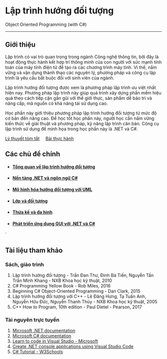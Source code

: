 # Lập trình hướng đối tượng

Object Oriented Programming (with C#)

---

## Giới thiệu

Lập trình có vai trò quan trọng trong ngành Công nghệ thông tin, bởi đây là hoạt động thực hành kết hợp trí thông minh của con người với sức mạnh tính toán của máy tính điện tử để tạo ra các chương trình máy tính. Vì thế, nắm vững và vận dụng thành thạo các nguyên lý, phương pháp và công cụ lập trình là yêu cầu bắt buộc đối với sinh viên của ngành.

Lập trình hướng đối tượng được xem là phương pháp lập trình ưu việt nhất hiện nay. Phương pháp lập trình này giúp quá trình xây dựng phần mềm hiệu quả theo cách tiếp cận gần gũi với thế giới thực, sản phẩm dễ bảo trì và nâng cấp, mã nguồn có khả năng tái sử dụng cao.

Học phần này giới thiệu phương pháp lập trình hướng đối tượng từ mức độ cơ bản đến nâng cao. Để học tốt học phần này, người học cần nắm vững kiến thức về giải thuật và phương pháp, kỹ năng lập trình căn bản. Công cụ lập trình sử dụng để minh họa trong học phần này là .NET và C#.

<div class="text-center">
    <a href="topics/" class="btn btn-primary" role="button">Lý thuyết tóm tắt</a>
    &nbsp;&nbsp;&nbsp;
    <a href="labs/" class="btn btn-primary" role="button">Bài thực hành</a>
</div>

## Các chủ đề chính
- #### [Tổng quan về lập trình hướng đối tượng](topics/overview)
- #### [Nền tảng .NET và ngôn ngữ C#](topics/dotnet-and-csharp)
- #### [Mô hình hóa hướng đối tượng với UML](topics/object-oriented-modeling)
- #### [Lớp và đối tượng](topics/classes-and-objects)
- #### [Thừa kế và đa hình](topics/inheritance)
- #### [Phát triển ứng dụng GUI với .NET và C#](topics/gui-development)

`
## Tài liệu tham khảo
### Sách, giáo trình

<ol>
    <li>Lập trình hướng đối tượng - Trần Đan Thư, Đinh Bá Tiến, Nguyễn Tấn Trần Minh Khang - NXB Khoa học kỹ thuật, 2010</li>
    <li>C# Programming Yellow Book - Rob Miles, 2016</li>
    <li>Beginning C# Object-Oriented Programming - Dan Clark, 2015</li>
    <li>Lập trình hướng đối tượng với C++ - Lê Đăng Hưng, Tạ Tuấn Anh, Nguyễn Hữu Đức, Nguyễn Thanh Thủy - NXB Khoa học kỹ thuật, 2005</li>
    <li>C++ How to Program, 10th edition - Paul Dietel - Pearson, 2017</li>
</ol>

### Tài nguyên trực tuyến
<ol>
<li><a href="https://learn.microsoft.com/en-us/dotnet/">Microsoft .NET documentation</a>
<li><a href="https://learn.microsoft.com/en-us/dotnet/csharp/">Microsoft C# documentation</a></li>
<li><a href="https://visualstudio.microsoft.com/vs/getting-started/">Learn to code in Visual Studio - Microsoft<a></li>
<li><a href="https://learn.microsoft.com/en-us/dotnet/core/tutorials/with-visual-studio-code?pivots=dotnet-6-0">Create .NET console applications using Visual Studio Code<a></li>
<li><a href="https://www.w3schools.com/cs/index.php">C# Tutorial - W3Schools</a></li>
</ol>
